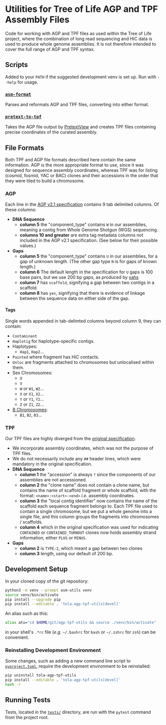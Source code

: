 
# Utilities for Tree of Life AGP and TPF Assembly Files

Code for working with AGP and TPF files as used within the Tree of Life
project, where the combination of long read sequencing and HiC data is used
to produce whole genome assemblies. It is not therefore intended to cover the
full range of AGP and TPF syntax.

## Scripts

Added to your `PATH` if the suggested development venv is set up. Run with
`--help` for usage.

### [`asm-format`](src/tola/assembly/scripts/asm_format.py)

Parses and reformats AGP and TPF files, converting into either format.

### [`pretext-to-tpf`](src/tola/assembly/scripts/pretext_to_tpf.py)

Takes the AGP file output by
[PretextView](https://github.com/wtsi-hpag/PretextView)
and creates TPF files containing precise coordinates of the curated assembly.

## File Formats

Both TPF and AGP file formats described here contain the same information. AGP
is the more appropriate format to use, since it was designed for sequence
assembly coordinates, whereas TPF was for listing (cosmid, fosmid, YAC or
BAC) clones and their accessions in the order that they were tiled to build a
chromosome.

### AGP

Each line in the
[AGP v2.1 specification](https://www.ncbi.nlm.nih.gov/assembly/agp/AGP_Specification/)
contains 9 tab delimited columns. Of these columns:

- **DNA Sequence**
    - **column 5** the "component_type" contains `W` in our assemblies,
        meaning a contig from Whole Genome Shotgun (WGS) sequencing.
    - **columns 10 and greater** are extra tag metadata columns not included
        in the AGP v2.1 specification. (See below for their possible
        values.)
- **Gaps**
    - **column 5** the "component_type" contains `U` in our assemblies, for a
        gap of unknown length. (The other gap type `N` is for gaps of known
        length.)
    - **column 6** The default length in the specification for `U` gaps is 100
        base pairs, but we use 200 bp gaps, as produced by
        [yahs](https://github.com/sanger-tol/yahs)
    - **column 7** has `scaffold`, signifying a gap between two contigs in a
        scaffold.
    - **column 8** has `yes`, signifying that there is evidence of linkage
        between the sequence data on either side of the gap.

#### Tags

Single words appended in tab-delimted columns beyond column 9, they can
contain:

- `Contaminant`
- `Haplotig` for haplotype-specific contigs.
- Haplotypes:
  - `Hap1`, `Hap2`…
- `Painted` where fragment has HiC contacts.
- `Unloc` are fragments attached to chromosomes but unlocalised within them.
- Sex Chromosomes:
  - `U`
  - `V`
  - `W` or `W1`, `W2`…
  - `X` or `X1`, `X2`…
  - `Y` or `Y1`, `Y2`…
  - `Z` or `Z1`, `Z2`…
- [B Chromosomes](https://en.wikipedia.org/wiki/B_chromosome):
  - `B1`, `B2`, `B3`…

### TPF

Our TPF files are highly diverged from the
[original specification](https://www.ncbi.nlm.nih.gov/projects/genome/assembly/TPF_Specification_v1.4_20110215.pdf).

- We incorporate assembly coordinates, which was not the purpose of TPF files.
- We do not necessarily include any `##` header lines, which were mandatory in
  the original specification.
- **DNA Sequence**
    - **column 1** the "accession" is always `?` since the components of our
        assemblies are not accessioned.
    - **column 2** the "clone name" does not contain a clone name, but
        contains the name of scaffold fragment or whole scaffold, with the
        format: `<name>:<start>-<end>` *i.e.* assembly coordinates.
    - **column 3** the "local contig identifier" now contains the name of the
        scaffold each sequence fragment belongs to. Each TPF file used to
        contain a single chromosome, but we put a whole genome into a single
        file, and this column groups the fragments into chromosomes /
        scaffolds.
    - **column 4** which in the original specification was used for
        indicating `CONTAINED` or `CONTAINED_TURNOUT` clones now holds
        assembly strand information, either `PLUS` or `MINUS`.
- **Gaps**
    - **column 2** is `TYPE-2`, which meant a gap between two clones
    - **column 3** length, using our default of 200 bp.

## Development Setup

In your cloned copy of the git repository:

```sh
python3 -m venv --prompt asm-utils venv
source venv/bin/activate
pip install --upgrade pip
pip install --editable . 'tola-agp-tpf-utils[devel]'
```

An alias such as this:

```sh
alias atu="cd $HOME/git/agp-tpf-utils && source ./venv/bin/activate"
```

in your shell's `.*rc` file (*e.g.* `~/.bashrc` for `bash` or `~/.zshrc` for
`zsh`) can be convenient.

### Reinstalling Development Environment

Some changes, such as adding a new command line script to
[`pyproject.toml`](pyproject.toml), require the development environment to be
reinstalled:

```sh
pip uninstall tola-agp-tpf-utils
pip install --editable . 'tola-agp-tpf-utils[devel]'
hash -r
```

## Running Tests

Tests, located in the [`tests/`](tests) directory, are run with the `pytest`
command from the project root.

